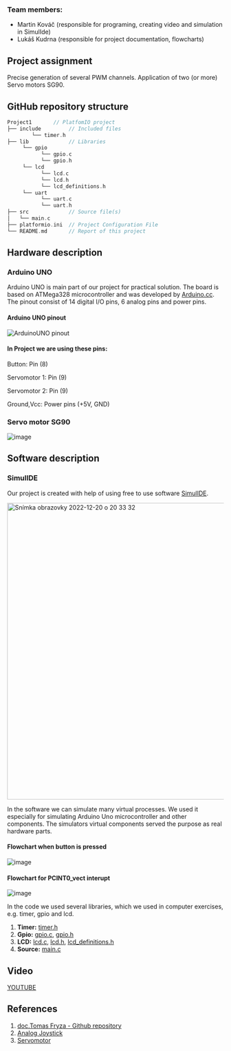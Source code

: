 ### Team members:

* Martin Kováč 
  (responsible for programing, creating video and simulation in SimulIde)
* Lukáš Kudrna 
  (responsible for project documentation, flowcharts)
##  Project assignment

Precise generation of several PWM channels. Application of two (or more) Servo motors SG90.

## GitHub repository structure

   ```c
   Project1       // PlatfomIO project
   ├── include         // Included files
           └── timer.h
   ├── lib             // Libraries
        └── gpio
              └── gpio.c
              └── gpio.h
        └── lcd
              └── lcd.c
              └── lcd.h
              └── lcd_definitions.h
        └── uart
              └── uart.c
              └── uart.h
   ├── src             // Source file(s)
   │   └── main.c
   ├── platformio.ini  // Project Configuration File
   └── README.md       // Report of this project
   ```

## Hardware description

### Arduino UNO

Arduino UNO is main part of our project for practical solution. The board is based on ATMega328 microcontroller and was developed by [Arduino.cc](https://www.arduino.cc/). The pinout consist of 14 digital I/O pins, 6 analog pins and power pins.

#### Arduino UNO pinout
![ArduinoUNO pinout](https://user-images.githubusercontent.com/99397107/206240652-9ad594d9-998e-4e33-b061-4f60213628ff.png)

#### In Project we are using these pins:

Button: Pin (8)

Servomotor 1: Pin (9)

Servomotor 2: Pin (9)

Ground,Vcc: Power pins (+5V, GND)

### Servo motor SG90

![image](https://user-images.githubusercontent.com/99397107/208475296-6c30ba24-3230-40fc-b43e-f81d56fa7923.png)

## Software description

### SimulIDE
Our project is created with help of using free to use software [SimulIDE](https://www.simulide.com/).

<img width="689" alt="Snímka obrazovky 2022-12-20 o 20 33 32" src="https://user-images.githubusercontent.com/99388246/208751347-dfae1fe9-9d9e-4f8b-bdec-0ff0257522d8.png">

In the software we can simulate many virtual processes. We used it especially for simulating Arduino Uno microcontroller and other components.
The simulators virtual components served the purpose as real hardware parts.
 
#### Flowchart when button is pressed

![image](https://user-images.githubusercontent.com/99397107/208764260-d91511ac-0e73-4ae4-8827-4dce693f1f3a.png)

#### Flowchart for PCINT0_vect interupt
![image](https://user-images.githubusercontent.com/99397107/208769777-12fc2d50-8d07-4206-9259-e8857f3967ad.png)

In the code we used several libraries, which we used in computer exercises, e.g. timer, gpio and lcd.

1. **Timer:** [timer.h](https://github.com/xsedla1y/digital-electronics-2/blob/main/Project2/include/timer.h)
 2. **Gpio:** [gpio.c](https://github.com/LukerCZ/digital-electronics-2/blob/main/Project2/lib/gpio/gpio.c), [gpio.h](https://github.com/LukerCZ/digital-electronics-2/blob/main/Project2/lib/gpio/gpio.h)
 3. **LCD:** [lcd.c](https://github.com/LukerCZ/digital-electronics-2/blob/main/Project2/lib/lcd/lcd.c), [lcd.h](https://github.com/LukerCZ/digital-electronics-2/blob/main/Project2/lib/lcd/lcd.h), [lcd_definitions.h](https://github.com/LukerCZ/digital-electronics-2/blob/main/Project2/lib/lcd/lcd_definitions.h)
 4. **Source:** [main.c](https://github.com/LukerCZ/digital-electronics-2/blob/main/Project2/src/main.c)

## Video

[YOUTUBE](https://youtu.be/c5YOwA-SAN4)

## References

1. [doc.Tomas Fryza - Github repository](https://github.com/tomas-fryza/digital-electronics-2) 
2. [Analog Joystick](https://www.electronicwings.com/arduino/analog-joystick-interfacing-with-arduino-uno)
3. [Servomotor](https://navody.dratek.cz/arduino-projekty/servo-motor.html)


